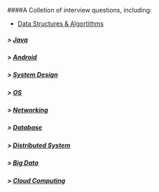 ####A Colletion of interview questions, including:  
+  [Data Structures & Algortithms](https://github.com/zz676/acing_sde_interviews/wiki/Data-Structures-&-Algortithms)  
##### > [Java](https://github.com/zz676/acing_sde_interviews/wiki/Java)  
##### > [Android](https://github.com/zz676/acing_sde_interviews/wiki/Android)
##### > [System Design](https://github.com/zz676/acing_sde_interviews/wiki/System-Design)
##### > [OS](https://github.com/zz676/acing_sde_interviews/wiki/OS)
##### > [Networking](https://github.com/zz676/acing_sde_interviews/wiki/Networking)
##### > [Database](https://github.com/zz676/acing_sde_interviews/wiki/Database)
##### > [Distributed System](https://github.com/zz676/acing_sde_interviews/wiki/Distributed-System)
##### > [Big Data](https://github.com/zz676/acing_sde_interviews/wiki/Big-Data)
##### > [Cloud Computing](https://github.com/zz676/acing_sde_interviews/wiki/Cloud-Computing)
